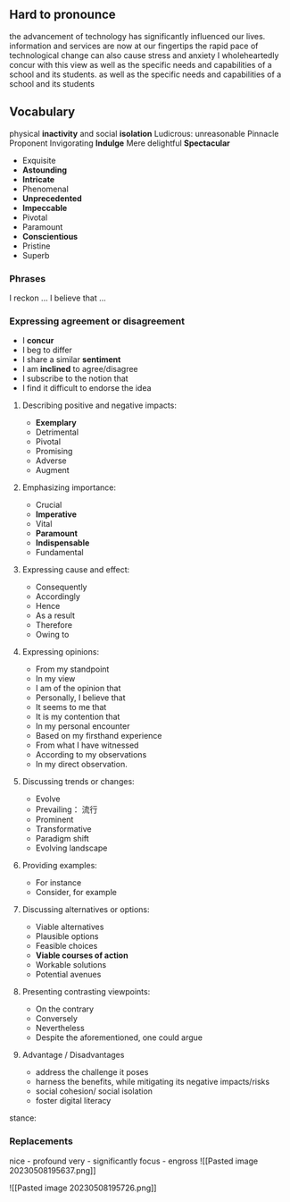 
## Hard to pronounce
the advancement of technology has significantly influenced our lives.
information and services are now at our fingertips
the rapid pace of technological change can also cause stress and anxiety
I wholeheartedly concur with this view
as well as the specific needs and capabilities of a school and its students.
as well as the specific needs and capabilities of a school and its students

## Vocabulary

physical **inactivity** and social **isolation**
Ludicrous: unreasonable
Pinnacle
Proponent
Invigorating
**Indulge**
Mere
delightful
**Spectacular**
-   Exquisite
-   **Astounding**
-   **Intricate**
-   Phenomenal
-   **Unprecedented**
-   **Impeccable**
-   Pivotal
-   Paramount
-   **Conscientious**
-   Pristine
-   Superb

### Phrases
I reckon ...
I believe that ...

###  Expressing agreement or disagreement 
-   I **concur**
-   I beg to differ
-   I share a similar **sentiment**
-   I am **inclined** to agree/disagree
-   I subscribe to the notion that
-   I find it difficult to endorse the idea

1.  Describing positive and negative impacts:
    -   **Exemplary**
    -   Detrimental
    -   Pivotal
    -   Promising
    -   Adverse
    -   Augment
1.  Emphasizing importance:
    -   Crucial
    -   **Imperative**
    -   Vital
    -   **Paramount**
    -   **Indispensable**
    -   Fundamental 


1.  Expressing cause and effect:
    -   Consequently
    -   Accordingly
    -   Hence
    -   As a result
    -   Therefore
    -   Owing to
3.  Expressing opinions:
    -   From my standpoint
    -   In my view
    -   I am of the opinion that
    -   Personally, I believe that
    -   It seems to me that
    -   It is my contention that
    -   In my personal encounter
    -   Based on my firsthand experience
    -   From what I have witnessed
    -   According to my observations
    -   In my direct observation.
4. Discussing trends or changes:
    -   Evolve
    -   Prevailing： 流行
    -   Prominent
    -   Transformative
    -   Paradigm shift
    -   Evolving landscape
2.  Providing examples:
    -   For instance
    -   Consider, for example
3.  Discussing alternatives or options:
    -   Viable alternatives
    -   Plausible options
    -   Feasible choices
    -   **Viable courses of action**
    -   Workable solutions
    -   Potential avenues
4.  Presenting contrasting viewpoints:
    -   On the contrary
    -   Conversely
    -   Nevertheless
    -   Despite the aforementioned, one could argue
5. Advantage / Disadvantages
    * address the challenge it poses
    * harness the benefits, while mitigating its negative impacts/risks
    * social cohesion/ social isolation
    * foster digital literacy 

stance: 

### Replacements
nice - profound
very - significantly
focus - engross
![[Pasted image 20230508195637.png]]

![[Pasted image 20230508195726.png]]